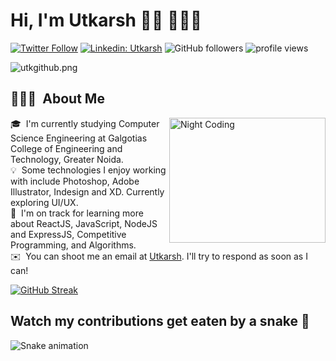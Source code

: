 # Hi, I'm Utkarsh 👋🏾 👨🏽‍💻

[![Twitter Follow](https://img.shields.io/twitter/follow/utkarshsingx?label=Follow)](https://twitter.com/intent/follow?screen_name=utkarshsingx)
[![Linkedin: Utkarsh](https://img.shields.io/badge/-Utkarsh-blue?style=flat-square&logo=Linkedin&logoColor=white&link=https:https://www.linkedin.com/in/utkarsh-singh-0b9090227/)](https://www.linkedin.com/in/utkarsh-singh-0b9090227/)
![GitHub followers](https://img.shields.io/github/followers/utkarshsingx?label=Follow&style=social)
<img alt = "profile views" src="https://komarev.com/ghpvc/?username=backupsingx&color=brightgreen"> 

![utkgithub.png](https://github.com/backupsingx/backupsingx/assets/92610758/c9aca1d9-7fa1-4290-93c3-f4d12267a83a)

## 👨🏻‍💻 &nbsp;About Me

<img alt="Night Coding" src="https://github.com/backupsingx/backupsingx/assets/92610758/e7ed4589-4135-47b2-9129-664da4bacb30" align="right" width="250" height="200" />

🎓 &nbsp;I'm currently studying Computer Science Engineering at Galgotias College of Engineering and Technology, Greater Noida.\
💡 &nbsp;Some technologies I enjoy working with include Photoshop, Adobe Illustrator, Indesign and XD. Currently exploring UI/UX.\
🌱 &nbsp;I'm on track for learning more about ReactJS, JavaScript, NodeJS and ExpressJS, Competitive Programming, and Algorithms.\
✉️ &nbsp;You can shoot me an email at [Utkarsh](mailto:ultimatetuut@gmail.com). I'll try to respond as soon as I can!


[![GitHub Streak](https://streak-stats.demolab.com?user=backupsingx&theme=shadow-brown&hide_border=true&date_format=M%20j%5B%2C%20Y%5D&card_width=500&fire=832AEB)](https://git.io/streak-stats)

  
## Watch my contributions get eaten by a snake 🐍

<img src="https://raw.githubusercontent.com/backupsingx/backupsingx/output/snake.svg" alt="Snake animation" />


